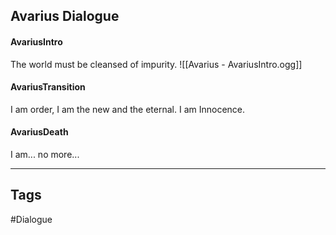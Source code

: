 ## Avarius Dialogue
#### AvariusIntro
The world must be cleansed of impurity.
![[Avarius - AvariusIntro.ogg]]

#### AvariusTransition
I am order, I am the new and the eternal. I am Innocence.

#### AvariusDeath
I am... no more...

---
## Tags
#Dialogue
